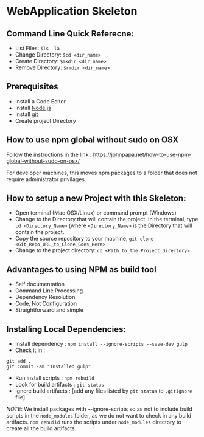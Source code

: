 WebApplication Skeleton
=======================

Command Line Quick Referecne:
-----------------------------
- List Files:  `$ls -la`
- Change Directory:   `$cd <dir_name>`
- Create Directory:   `$mkdir <dir_name>`
- Remove Directory:   `$rmdir <dir_name>`

Prerequisites
-------------
- Install a Code Editor
- Install [Node.js](https://nodejs.org/en/)
- Install [git](https://git-scm.com)
- Create project Directory

How to use npm global without sudo on OSX
-----------------------------------------
Follow the instructions in the link :
<https://johnpapa.net/how-to-use-npm-global-without-sudo-on-osx/>

For developer machines, this moves npm packages to a folder that does not require administrator privilages.

How to setup a new Project with this Skeleton:
---------------------------------------------
- Open terminal (Mac OSX/Linux) or command prompt (Windows)
- Change to the Directory that will contain the project. In the terminal, type `cd <Directory_Name>` (where `<Directory_Name>` is the Directory that will contain the project.
- Copy the source repository to your machine, `git clone <Git_Repo_URL_to_Clone_Goes_Here>`
- Change to the project directory: `cd <Path_to_the_Project_Directory>`

Advantages to using NPM as build tool
-------------------------------------
- Self documentation
- Command Line Processing
- Dependency Resolution
- Code, Not Configuration
- Straightforward and simple

Installing Local Dependencies:
------------------------------
- Install dependency : `npm install --ignore-scripts --save-dev gulp`
- Check it in : 
```
git add .
git commit -am "Installed gulp"
```
- Run install scripts : `npm rebuild`
- Look for build artifacts : `git status`
- Ignore build artifacts : [add any files listed by `git status` to `.gitignore` file]

*NOTE*: 
We install packages with --ignore-scripts so as not to include build scripts in the `node_modules` folder, as we do not want to check in any build artifacts.
`npm rebuild` runs the scripts under `node_modules` directory to create all the build artifacts. 